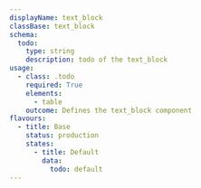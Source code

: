 ```yaml
---
displayName: text_block
classBase: text_block
schema:
  todo:
    type: string
    description: todo of the text_block
usage:
  - class: .todo
    required: True
    elements:
      - table
    outcome: Defines the text_block component
flavours:
  - title: Base
    status: production
    states:
      - title: Default
        data:
          todo: default
---
```

